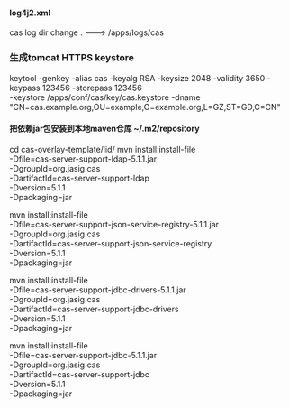 #### log4j2.xml
cas log dir change . ---> /apps/logs/cas



### 生成tomcat HTTPS keystore

keytool -genkey -alias cas -keyalg RSA -keysize 2048 -validity 3650 -keypass 123456 -storepass 123456 \
-keystore /apps/conf/cas/key/cas.keystore -dname "CN=cas.example.org,OU=example,O=example.org,L=GZ,ST=GD,C=CN"



#### 把依赖jar包安装到本地maven仓库 ~/.m2/repository
cd cas-overlay-template/lid/
mvn install:install-file \
    -Dfile=cas-server-support-ldap-5.1.1.jar \
    -DgroupId=org.jasig.cas \
    -DartifactId=cas-server-support-ldap \
    -Dversion=5.1.1 \
    -Dpackaging=jar

mvn install:install-file \
    -Dfile=cas-server-support-json-service-registry-5.1.1.jar \
    -DgroupId=org.jasig.cas \
    -DartifactId=cas-server-support-json-service-registry \
    -Dversion=5.1.1 \
    -Dpackaging=jar

mvn install:install-file \
    -Dfile=cas-server-support-jdbc-drivers-5.1.1.jar \
    -DgroupId=org.jasig.cas \
    -DartifactId=cas-server-support-jdbc-drivers \
    -Dversion=5.1.1 \
    -Dpackaging=jar

mvn install:install-file \
    -Dfile=cas-server-support-jdbc-5.1.1.jar \
    -DgroupId=org.jasig.cas \
    -DartifactId=cas-server-support-jdbc \
    -Dversion=5.1.1 \
    -Dpackaging=jar


